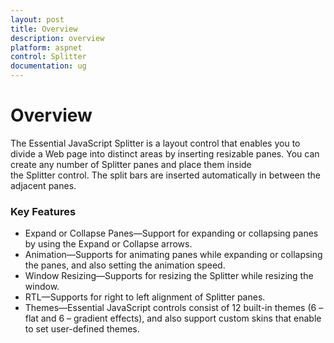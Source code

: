 ```yaml
---
layout: post
title: Overview
description: overview
platform: aspnet
control: Splitter
documentation: ug
---
```


# Overview

The Essential JavaScript Splitter is a layout control that enables you to divide a Web page into distinct areas by inserting resizable panes. You can create any number of Splitter panes and place them inside the Splitter control. The split bars are inserted automatically in between the adjacent panes.

### Key Features

* Expand or Collapse Panes—Support for expanding or collapsing panes by using the Expand or Collapse arrows.
* Animation—Supports for animating panes while expanding or collapsing the panes, and also setting the animation speed.
* Window Resizing—Supports for resizing the Splitter while resizing the window.
* RTL—Supports for right to left alignment of Splitter panes.
* Themes—Essential JavaScript controls consist of 12 built-in themes (6 – flat and 6 – gradient effects), and also support custom skins that enable to set user-defined themes.

